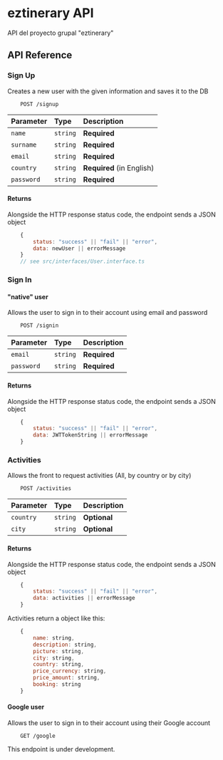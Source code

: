 # eztinerary API

API del proyecto grupal "eztinerary"

## API Reference

### Sign Up 
Creates a new user with the given information and saves it to the DB
```http
    POST /signup
```
| Parameter | Type     | Description                |
| :-------- | :------- | :----------------------- |
| `name` | `string` | **Required** |
| `surname` | `string` | **Required** |
| `email` | `string` | **Required** |
| `country` | `string` | **Required** (in English) |
| `password` | `string` | **Required** |

#### Returns
Alongside the HTTP response status code, the endpoint sends a JSON object
```js
    {
        status: "success" || "fail" || "error",
        data: newUser || errorMessage
    }
    // see src/interfaces/User.interface.ts
```

### Sign In
#### "native" user
Allows the user to sign in to their account using email and password
```http
    POST /signin
```
| Parameter | Type     | Description                |
| :-------- | :------- | :-------------|
| `email` | `string` | **Required** |
| `password` | `string` | **Required** |

#### Returns
Alongside the HTTP response status code, the endpoint sends a JSON object
```js
    {
        status: "success" || "fail" || "error",
        data: JWTTokenString || errorMessage
    }
```

### Activities
Allows the front to request activities (All, by country or by city)
```http
    POST /activities
```
| Parameter | Type     | Description                |
| :-------- | :------- | :-------------|
| `country` | `string` | **Optional** |
| `city` | `string` | **Optional** |

#### Returns
Alongside the HTTP response status code, the endpoint sends a JSON object
```js
    {
        status: "success" || "fail" || "error",
        data: activities || errorMessage
    }
```
Activities return a object like this:
```js
    {
        name: string,
        description: string,
        picture: string,
        city: string,
        country: string,
        price_currency: string,
        price_amount: string,
        booking: string
    }
```

#### Google user
Allows the user to sign in to their account using their Google account
```http
    GET /google
```
This endpoint is under development.
